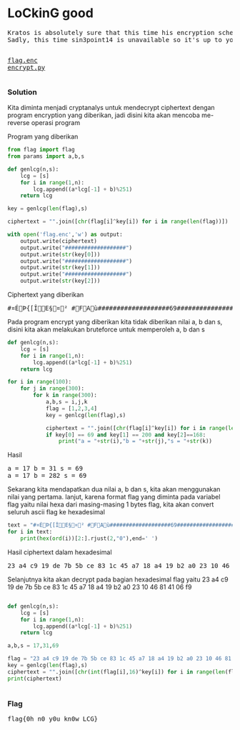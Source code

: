 <h1><b>LoCkinG good</b></h1>
<pre>
Kratos is absolutely sure that this time his encryption scheme is unbreakable. 
Sadly, this time sin3point14 is unavailable so it's up to you to prove him wrong

<a href="http://static.beast.sdslabs.co/static/LoCkinG%20good/flag.enc">flag.enc</a>
<a href="http://static.beast.sdslabs.co/static/LoCkinG%20good/encrypt.py">encrypt.py</a>
</pre>
<h3><b>Solution</b></h3>
<p>Kita diminta menjadi cryptanalys untuk mendecrypt ciphertext dengan program encryption yang diberikan, jadi disini kita akan mencoba me-reverse operasi program</a>
<p>Program yang diberikan</p>

```python
from flag import flag
from params import a,b,s

def genlcg(n,s):
    lcg = [s]
    for i in range(1,n):
        lcg.append((a*lcg[-1] + b)%251)
    return lcg

key = genlcg(len(flag),s)

ciphertext = "".join([chr(flag[i]^key[i]) for i in range(len(flag))])

with open('flag.enc','w') as output:
    output.write(ciphertext)
    output.write("###################")
    output.write(str(key[0]))
    output.write("###################")
    output.write(str(key[1]))
    output.write("###################")
    output.write(str(key[2])) 
```
<p>Ciphertext yang diberikan</p>
<pre>
#¤ÉÞ{[ÎE§¤² #FAù###################69###################200###################168
</pre>

<p>Pada program encrypt yang diberikan kita tidak diberikan nilai a, b dan s, disini kita akan melakukan bruteforce untuk memperoleh a, b dan s</p>

```python
def genlcg(n,s):
    lcg = [s]
    for i in range(1,n):
        lcg.append((a*lcg[-1] + b)%251)
    return lcg

for i in range(100):
    for j in range(300):
        for k in range(300):
            a,b,s = i,j,k
            flag = [1,2,3,4]
            key = genlcg(len(flag),s)

            ciphertext = "".join([chr(flag[i]^key[i]) for i in range(len(flag))])
            if key[0] == 69 and key[1] == 200 and key[2]==168: 
                print("a = "+str(i),"b = "+str(j),"s = "+str(k))
```
<p>Hasil</p>
<pre>
a = 17 b = 31 s = 69
a = 17 b = 282 s = 69
</pre>
<p>Sekarang kita mendapatkan dua nilai a, b dan s, kita akan menggunakan nilai yang pertama. lanjut, 
karena format flag yang diminta pada variabel flag yaitu nilai hexa dari masing-masing 1 bytes flag, kita akan convert seluruh ascii flag ke hexadesimal</p>

```python
text = "#¤ÉÞ{[ÎE§¤² #FAù###################69###################200###################168"
for i in text:
    print(hex(ord(i))[2:].rjust(2,"0"),end=' ')
```
<p>Hasil ciphertext dalam hexadesimal</p>
<pre>
23 a4 c9 19 de 7b 5b ce 83 1c 45 a7 18 a4 19 b2 a0 23 10 46 81 41 06 f9 23 23 23 23 23 23 23 23 23 23 23 23 23 23 23 23 23 23 23 36 39 23 23 23 23 23 23 23 23 23 23 23 23 23 23 23 23 23 23 23 32 30 30 23 23 23 23 23 23 23 23 23 23 23 23 23 23 23 23 23 23 23 31 36 38 
</pre>
<p>Selanjutnya kita akan decrypt pada bagian hexadesimal flag yaitu 23 a4 c9 19 de 7b 5b ce 83 1c 45 a7 18 a4 19 b2 a0 23 10 46 81 41 06 f9</p>

```python

def genlcg(n,s):
    lcg = [s]
    for i in range(1,n):
        lcg.append((a*lcg[-1] + b)%251)
    return lcg

a,b,s = 17,31,69

flag = "23 a4 c9 19 de 7b 5b ce 83 1c 45 a7 18 a4 19 b2 a0 23 10 46 81 41 06 f9".split(" ")
key = genlcg(len(flag),s)
ciphertext = "".join([chr(int(flag[i],16)^key[i]) for i in range(len(flag))])
print(ciphertext)
    
```
<h3><b>Flag</b></h3>
<pre>
flag{0h_n0_y0u_kn0w_LCG}
</pre>
